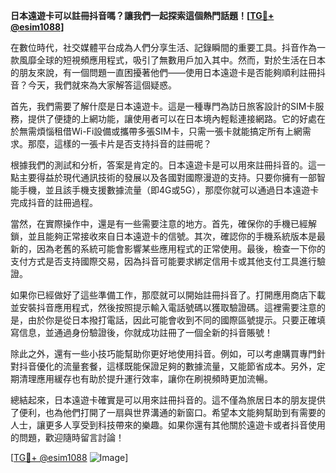 **日本遠遊卡可以註冊抖音嗎？讓我們一起探索這個熱門話題！[[TG💪+ @esim1088](https://t.me/s/esim1088)]**

在數位時代，社交媒體平台成為人們分享生活、記錄瞬間的重要工具。抖音作為一款風靡全球的短視頻應用程式，吸引了無數用戶加入其中。然而，對於生活在日本的朋友來說，有一個問題一直困擾著他們——使用日本遠遊卡是否能夠順利註冊抖音？今天，我們就來為大家解答這個疑惑。

首先，我們需要了解什麼是日本遠遊卡。這是一種專門為訪日旅客設計的SIM卡服務，提供了便捷的上網功能，讓使用者可以在日本境內輕鬆連接網路。它的好處在於無需煩惱租借Wi-Fi設備或攜帶多張SIM卡，只需一張卡就能搞定所有上網需求。那麼，這樣的一張卡片是否支持抖音的註冊呢？

根據我們的測試和分析，答案是肯定的。日本遠遊卡是可以用來註冊抖音的。這一點主要得益於現代通訊技術的發展以及各國對國際漫遊的支持。只要你擁有一部智能手機，並且該手機支援數據流量（即4G或5G），那麼你就可以通過日本遠遊卡完成抖音的註冊過程。

當然，在實際操作中，還是有一些需要注意的地方。首先，確保你的手機已經解鎖，並且能夠正常接收來自日本遠遊卡的信號。其次，確認你的手機系統版本是最新的，因為老舊的系統可能會影響某些應用程式的正常使用。最後，檢查一下你的支付方式是否支持國際交易，因為抖音可能要求綁定信用卡或其他支付工具進行驗證。

如果你已經做好了這些準備工作，那麼就可以開始註冊抖音了。打開應用商店下載並安裝抖音應用程式，然後按照提示輸入電話號碼以獲取驗證碼。這裡需要注意的是，由於你是從日本撥打電話，因此可能會收到不同的國際區號提示。只要正確填寫信息，並通過身份驗證後，你就成功註冊了一個全新的抖音賬號！

除此之外，還有一些小技巧能幫助你更好地使用抖音。例如，可以考慮購買專門針對抖音優化的流量套餐，這樣既能保證足夠的數據流量，又能節省成本。另外，定期清理應用緩存也有助於提升運行效率，讓你在刷視頻時更加流暢。

總結起來，日本遠遊卡確實是可以用來註冊抖音的。這不僅為旅居日本的朋友提供了便利，也為他們打開了一扇與世界溝通的新窗口。希望本文能夠幫助到有需要的人士，讓更多人享受到科技帶來的樂趣。如果你還有其他關於遠遊卡或者抖音使用的問題，歡迎隨時留言討論！

[[TG💪+ @esim1088](https://t.me/s/esim1088) ![Image](https://i.postimg.cc/4NQfJmqS/Snipaste-2025-05-13-00-14-12.png)]